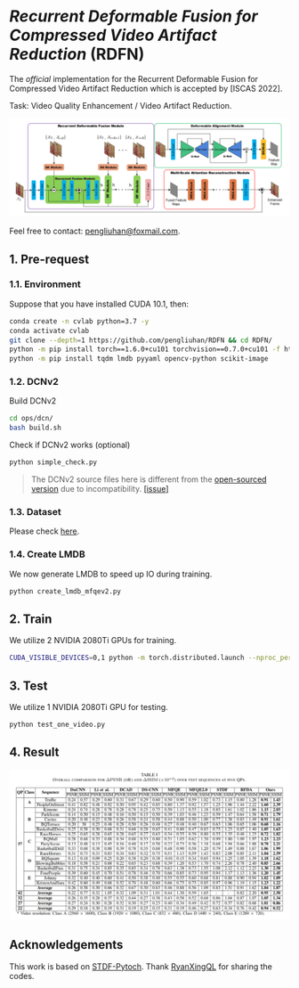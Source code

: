 # *Recurrent Deformable Fusion for Compressed Video Artifact Reduction* (RDFN)


The *official* implementation for the Recurrent Deformable Fusion for Compressed Video Artifact Reduction which is accepted by [ISCAS 2022].

Task: Video Quality Enhancement / Video Artifact Reduction.


![framework](fig/framework.png)

Feel free to contact: <pengliuhan@foxmail.com>.

## 1. Pre-request

### 1.1. Environment
Suppose that you have installed CUDA 10.1, then:
```bash
conda create -n cvlab python=3.7 -y  
conda activate cvlab
git clone --depth=1 https://github.com/pengliuhan/RDFN && cd RDFN/
python -m pip install torch==1.6.0+cu101 torchvision==0.7.0+cu101 -f https://download.pytorch.org/whl/torch_stable.html
python -m pip install tqdm lmdb pyyaml opencv-python scikit-image
```

### 1.2. DCNv2

Build DCNv2

```bash
cd ops/dcn/
bash build.sh
```

Check if DCNv2 works (optional)

```bash
python simple_check.py
```

> The DCNv2 source files here is different from the [open-sourced version](https://github.com/chengdazhi/Deformable-Convolution-V2-PyTorch) due to incompatibility. [[issue]](https://github.com/open-mmlab/mmediting/issues/84#issuecomment-644974315)

### 1.3. Dataset

Please check [here](https://github.com/ryanxingql/mfqev2.0/wiki/MFQEv2-Dataset).

### 1.4. Create LMDB
We now generate LMDB to speed up IO during training.
```bash
python create_lmdb_mfqev2.py
```

## 2. Train

We utilize 2 NVIDIA 2080Ti GPUs for training.
```bash
CUDA_VISIBLE_DEVICES=0,1 python -m torch.distributed.launch --nproc_per_node=2 --master_port=12390 train.py --opt_path option_R3_mfqev2_2G.yml
```

## 3. Test
We utilize 1 NVIDIA 2080Ti GPU for testing.
```bash
python test_one_video.py
```
## 4. Result
![result](fig/result.png)



## Acknowledgements
This work is based on [STDF-Pytoch](https://github.com/RyanXingQL/STDF-PyTorch). Thank [RyanXingQL](https://github.com/RyanXingQL)  for sharing the codes.
